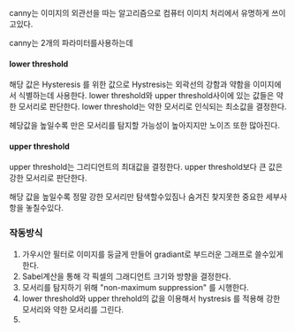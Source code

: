 
canny는 이미지의 외관선을 따는 알고리즘으로 
컴퓨터 이미치 처리에서 유명하게 쓰이고있다.

canny는 2개의 파라미터를사용하는데

#### lower threshold
해당 값은 Hysteresis 를 위한 값으로
Hystresis는 외곽선의 강함과 약함을 이미지에서 식별하는데 사용한다.
lower threshold와 upper threshold사이에 있는 값들은 약한 모서리로 판단한다.
lower threshold는 약한 모서리로 인식되는 최소값을 결정한다.

헤당값을 높일수록 만은 모서리를 탐지할 가능성이 높아지지만 노이즈 또한 많아진다.

#### upper threshold
upper threshold는 그리디언트의 최대값을 결정한다.
upper threshold보다 큰 값은 강한 모서리로 판단한다.

해당 값을 높일수록 정말 강한 모서리만 탐색할수있짐나 숨겨진 찾지못한 중요한 세부사항을 놓칠수있다.


### 작동방식
1. 가우시안 필터로 이미지를 둥글게 만들어 gradiant로 부드러운 그래프로 쓸수있게 한다.
2. Sabel계산을 통해 각 픽셀의 그래디언트 크기와 방향을 결정한다.
3. 모서리를 탐지하기 위해 "non-maximum suppression" 를 시행한다.
4. lower threshold와 upper threhold의 값을 이용해서  hystresis 를 적용해 강한 모서리와 약한 모서리를 그린다.
5. 